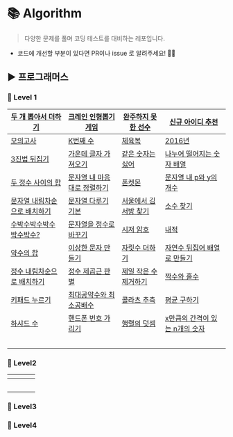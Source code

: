 # 📚 Algorithm

> 다양한 문제를 풀며 코딩 테스트를 대비하는 레포입니다.

- 코드에 개선할 부분이 있다면 PR이나 issue 로 알려주세요! 🙋‍♂️

## ▶ 프로그래머스

### 📕 Level 1

| [두 개 뽑아서 더하기](https://programmers.co.kr/learn/courses/30/lessons/68644) | [크레인 인형뽑기 게임](https://programmers.co.kr/learn/courses/30/lessons/64061) | [완주하지 못한 선수](https://programmers.co.kr/learn/courses/30/lessons/42576) | [신규 아이디 추천](https://programmers.co.kr/learn/courses/30/lessons/72410) |
| ------------------------------------------------------------ | ------------------------------------------------------------ | ------------------------------------------------------------ | ------------------------------------------------------------ |
| [모의고사](https://programmers.co.kr/learn/courses/30/lessons/42840) | [K번째 수](https://programmers.co.kr/learn/courses/30/lessons/42748) | [체육복](https://programmers.co.kr/learn/courses/30/lessons/42862) | [2016년](https://programmers.co.kr/learn/courses/30/lessons/12901) |
| [3진법 뒤집기](https://programmers.co.kr/learn/courses/30/lessons/68935) | [가운데 글자 가져오기](https://programmers.co.kr/learn/courses/30/lessons/12903) | [같은 숫자는 싫어](https://programmers.co.kr/learn/courses/30/lessons/12906) | [나누어 떨어지는 숫자 배열](https://programmers.co.kr/learn/courses/30/lessons/12910) |
| [두 정수 사이의 합](https://programmers.co.kr/learn/courses/30/lessons/12912) | [문자열 내 마음대로 정렬하기](https://programmers.co.kr/learn/courses/30/lessons/12915) | [폰켓몬](https://programmers.co.kr/learn/courses/30/lessons/1845) | [문자열 내 p와 y의 개수](https://programmers.co.kr/learn/courses/30/lessons/12916) |
| [문자열 내림차순으로 배치하기](https://programmers.co.kr/learn/courses/30/lessons/12917) | [문자열 다루기 기본](https://programmers.co.kr/learn/courses/30/lessons/12918) | [서울에서 김서방 찾기](https://programmers.co.kr/learn/courses/30/lessons/12919) | [소수 찾기](https://programmers.co.kr/learn/courses/30/lessons/12921) |
| [수박수박수박수박수박수?](https://programmers.co.kr/learn/courses/30/lessons/12922) | [문자열을 정수로 바꾸기](https://programmers.co.kr/learn/courses/30/lessons/12925) | [시저 암호](https://programmers.co.kr/learn/courses/30/lessons/12926) | [내적](https://programmers.co.kr/learn/courses/30/lessons/70128) |
| [약수의 합](https://programmers.co.kr/learn/courses/30/lessons/12928) | [이상한 문자 만들기](https://programmers.co.kr/learn/courses/30/lessons/12930) | [자릿수 더하기](https://programmers.co.kr/learn/courses/30/lessons/12931) | [자연수 뒤집어 배열로 만들기](https://programmers.co.kr/learn/courses/30/lessons/12932) |
| [정수 내림차순으로 배치하기](https://programmers.co.kr/learn/courses/30/lessons/12933) | [정수 제곱근 판별](https://programmers.co.kr/learn/courses/30/lessons/12934) | [제일 작은 수 제거하기](https://programmers.co.kr/learn/courses/30/lessons/12935) | [짝수와 홀수](https://programmers.co.kr/learn/courses/30/lessons/12937) |
| [키패드 누르기](https://programmers.co.kr/learn/courses/30/lessons/67256) | [최대공약수와 최소공배수](https://programmers.co.kr/learn/courses/30/lessons/12940) | [콜라츠 추측](https://programmers.co.kr/learn/courses/30/lessons/12943) | [평균 구하기](https://programmers.co.kr/learn/courses/30/lessons/12944) |
| [하샤드 수](https://programmers.co.kr/learn/courses/30/lessons/12947) | [핸드폰 번호 가리기](https://programmers.co.kr/learn/courses/30/lessons/12948) | [행렬의 덧셈](https://programmers.co.kr/learn/courses/30/lessons/12950) | [x만큼의 간격이 있는 n개의 숫자](https://programmers.co.kr/learn/courses/30/lessons/12954) |
|                                                              |                                                              |                                                              |                                                              |
|                                                              |                                                              |                                                              |                                                              |
|                                                              |                                                              |                                                              |                                                              |
|                                                              |                                                              |                                                              |                                                              |
|                                                              |                                                              |                                                              |                                                              |



### 📙 Level2

| []() | []() | []() | []() |
| ---- | ---- | ---- | ---- |
| []() | []() | []() | []() |
| []() | []() | []() | []() |
| []() | []() | []() | []() |
| []() | []() | []() | []() |
| []() | []() | []() | []() |



### 📒 Level3



### 📗 Level4



